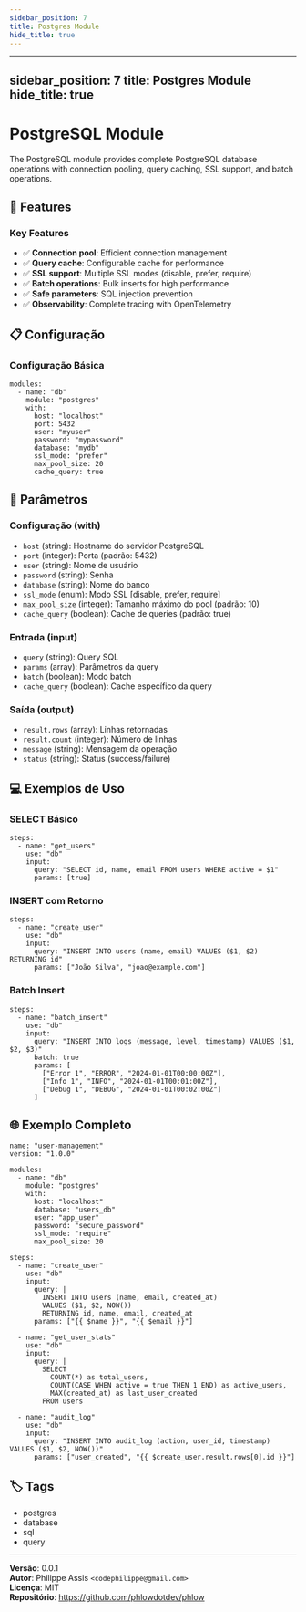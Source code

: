 ```yaml
---
sidebar_position: 7
title: Postgres Module
hide_title: true
---
```


---
sidebar_position: 7
title: Postgres Module
hide_title: true
---

# PostgreSQL Module

The PostgreSQL module provides complete PostgreSQL database operations with connection pooling, query caching, SSL support, and batch operations.

## 🚀 Features

### Key Features

- ✅ **Connection pool**: Efficient connection management
- ✅ **Query cache**: Configurable cache for performance
- ✅ **SSL support**: Multiple SSL modes (disable, prefer, require)
- ✅ **Batch operations**: Bulk inserts for high performance
- ✅ **Safe parameters**: SQL injection prevention
- ✅ **Observability**: Complete tracing with OpenTelemetry

## 📋 Configuração

### Configuração Básica

```phlow
modules:
  - name: "db"
    module: "postgres"
    with:
      host: "localhost"
      port: 5432
      user: "myuser"
      password: "mypassword"
      database: "mydb"
      ssl_mode: "prefer"
      max_pool_size: 20
      cache_query: true
```

## 🔧 Parâmetros

### Configuração (with)
- `host` (string): Hostname do servidor PostgreSQL
- `port` (integer): Porta (padrão: 5432)
- `user` (string): Nome de usuário
- `password` (string): Senha
- `database` (string): Nome do banco
- `ssl_mode` (enum): Modo SSL [disable, prefer, require]
- `max_pool_size` (integer): Tamanho máximo do pool (padrão: 10)
- `cache_query` (boolean): Cache de queries (padrão: true)

### Entrada (input)
- `query` (string): Query SQL
- `params` (array): Parâmetros da query
- `batch` (boolean): Modo batch
- `cache_query` (boolean): Cache específico da query

### Saída (output)
- `result.rows` (array): Linhas retornadas
- `result.count` (integer): Número de linhas
- `message` (string): Mensagem da operação
- `status` (string): Status (success/failure)

## 💻 Exemplos de Uso

### SELECT Básico

```phlow
steps:
  - name: "get_users"
    use: "db"
    input:
      query: "SELECT id, name, email FROM users WHERE active = $1"
      params: [true]
```

### INSERT com Retorno

```phlow
steps:
  - name: "create_user"
    use: "db"
    input:
      query: "INSERT INTO users (name, email) VALUES ($1, $2) RETURNING id"
      params: ["João Silva", "joao@example.com"]
```

### Batch Insert

```phlow
steps:
  - name: "batch_insert"
    use: "db"
    input:
      query: "INSERT INTO logs (message, level, timestamp) VALUES ($1, $2, $3)"
      batch: true
      params: [
        ["Error 1", "ERROR", "2024-01-01T00:00:00Z"],
        ["Info 1", "INFO", "2024-01-01T00:01:00Z"],
        ["Debug 1", "DEBUG", "2024-01-01T00:02:00Z"]
      ]
```

## 🌐 Exemplo Completo

```phlow
name: "user-management"
version: "1.0.0"

modules:
  - name: "db"
    module: "postgres"
    with:
      host: "localhost"
      database: "users_db"
      user: "app_user"
      password: "secure_password"
      ssl_mode: "require"
      max_pool_size: 20

steps:
  - name: "create_user"
    use: "db"
    input:
      query: |
        INSERT INTO users (name, email, created_at) 
        VALUES ($1, $2, NOW()) 
        RETURNING id, name, email, created_at
      params: ["{{ $name }}", "{{ $email }}"]
      
  - name: "get_user_stats"
    use: "db"
    input:
      query: |
        SELECT 
          COUNT(*) as total_users,
          COUNT(CASE WHEN active = true THEN 1 END) as active_users,
          MAX(created_at) as last_user_created
        FROM users
        
  - name: "audit_log"
    use: "db"
    input:
      query: "INSERT INTO audit_log (action, user_id, timestamp) VALUES ($1, $2, NOW())"
      params: ["user_created", "{{ $create_user.result.rows[0].id }}"]
```

## 🏷️ Tags

- postgres
- database
- sql
- query

---

**Versão**: 0.0.1  
**Autor**: Philippe Assis `<codephilippe@gmail.com>`  
**Licença**: MIT  
**Repositório**: https://github.com/phlowdotdev/phlow
